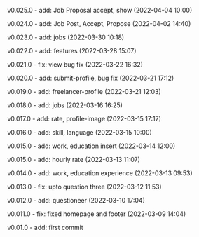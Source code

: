 v0.025.0 - add: Job Proposal accept, show (2022-04-04 10:00)

v0.024.0 - add: Job Post, Accept, Propose (2022-04-02 14:40)

v0.023.0 - add: jobs (2022-03-30 10:18)

v0.022.0 - add: features (2022-03-28 15:07)

v0.021.0 - fix: view bug fix (2022-03-22 16:32)

v0.020.0 - add: submit-profile, bug fix (2022-03-21 17:12)

v0.019.0 - add: freelancer-profile (2022-03-21 12:03)

v0.018.0 - add: jobs (2022-03-16 16:25)

v0.017.0 - add: rate, profile-image (2022-03-15 17:17)

v0.016.0 - add: skill, language (2022-03-15 10:00)

v0.015.0 - add: work, education insert (2022-03-14 12:00)

v0.015.0 - add: hourly rate (2022-03-13 11:07)

v0.014.0 - add: work, education experience (2022-03-13 09:53)

v0.013.0 - fix: upto question three (2022-03-12 11:53)

v0.012.0 - add: questioneer (2022-03-10 17:04)

v0.011.0 - fix: fixed homepage and footer (2022-03-09 14:04)

v0.01.0 - add: first commit
